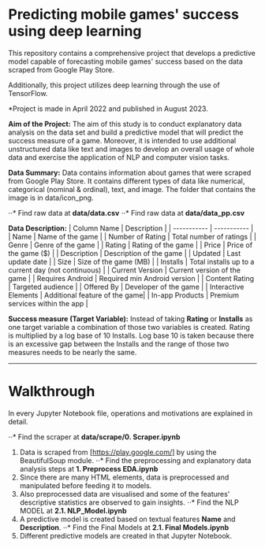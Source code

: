 # Predicting mobile games' success using deep learning

This repository contains a comprehensive project that develops a predictive model capable of forecasting mobile games' success based on the data scraped from Google Play Store.

Additionally, this project utilizes deep learning through the use of TensorFlow.

*Project is made in April 2022 and published in August 2023.

**Aim of the Project:**
The aim of this study is to conduct explanatory data analysis on the data set and build a predictive model that will predict the success measure of a game. Moreover, it is intended to use additional unstructured data like text and images to develop an overall usage of whole data and exercise the application of NLP and computer vision tasks.

**Data Summary:**
Data contains information about games that were scraped from Google Play Store. It contains different types of data like numerical, categorical (nominal & ordinal), text, and image. The folder that contains the image is in data/icon_png.

⋅⋅* Find raw data at **data/data.csv**
⋅⋅* Find raw data at **data/data_pp.csv**


**Data Description:**
| Column Name          | Description |
| -----------          | ----------- |
| Name                 | Name of the game | 
| Number of Rating     | Total number of ratings |
| Genre                | Genre of the game |
| Rating               | Rating of the game |
| Price                | Price of the game ($) |
| Description          | Description of the game |
| Updated              | Last update date |
| Size                 | Size of the game (MB) |
| Installs             | Total installs up to a current day (not continuous) |
| Current Version      | Current version of the game |
| Requires Android     | Required min Android version |
| Content Rating	     | Targeted audience |
| Offered By	         | Developer of the game |
| Interactive Elements | Additional feature of the game|
| In-app Products      | Premium services within the app |

**Success measure (Target Variable):**
Instead of taking **Rating** or **Installs** as one target variable a combination of those two variables is created. Rating is multiplied by a log base of 10 Installs. Log base 10 is taken because there is an excessive gap between the Installs and the range of those two measures needs to be nearly the same.

--------------------------------------------------------------------------------------------------------

# Walkthrough

In every Jupyter Notebook file, operations and motivations are explained in detail.

⋅⋅* Find the scraper at **data/scrape/0. Scraper.ipynb**
1) Data is scraped from [https://play.google.com/] by using the BeautifulSoup module.
⋅⋅* Find the preprocessing and explanatory data analysis steps at **1. Preprocess EDA.ipynb**
2) Since there are many HTML elements, data is preprocessed and manipulated before feeding it to models. 
3) Also preprocessed data are visualised and some of the features' descriptive statistics are observed to gain insights.
⋅⋅* Find the NLP MODEL at **2.1. NLP_Model.ipynb**
4) A predictive model is created based on textual features **Name** and **Description**.
⋅⋅* Find the Final Models at **2.1. Final Models.ipynb**
6) Different predictive models are created in that Jupyter Notebook.

